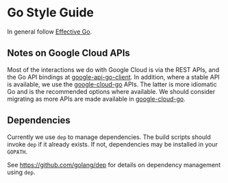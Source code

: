 # Go Style Guide

In general follow [Effective Go](https://golang.org/doc/effective_go.html).

## Notes on Google Cloud APIs

Most of the interactions we do with Google Cloud is via the REST APIs, and the
Go API bindings at [google-api-go-client][]. In addition, where a stable API is
available, we use the [google-cloud-go][] APIs. The latter is more idiomatic Go
and is the recommended options where available. We should consider migrating as
more APIs are made available in [google-cloud-go][].

[google-api-go-client]: https://github.com/google/google-api-go-client
[google-cloud-go]: https://github.com/GoogleCloudPlatform/google-cloud-go

## Dependencies

Currently we use `dep` to manage dependencies. The build scripts should invoke
`dep` if it already exists. If not, dependencies may be installed in your
`GOPATH`.

See <https://github.com/golang/dep> for details on dependency management using
`dep`.
